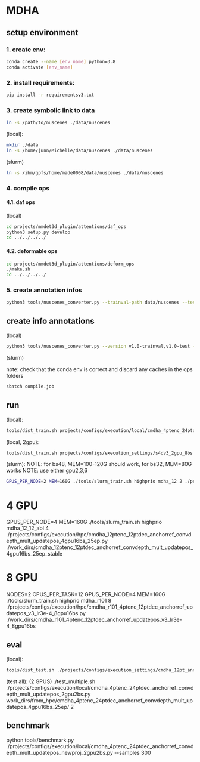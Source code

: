 # MDHA

## setup environment

### 1. create env:
```bash
conda create --name [env_name] python=3.8
conda activate [env_name]
```

### 2. install requirements:

```bash
pip install -r requirementsv3.txt
```

### 3. create symbolic link to data

```bash
ln -s /path/to/nuscenes ./data/nuscenes
```

(local):
```bash
mkdir ./data
ln -s /home/junn/Michelle/data/nuscenes ./data/nuscenes
```

(slurm)
```bash
ln -s /ibm/gpfs/home/made0008/data/nuscenes ./data/nuscenes
```

### 4. compile ops

#### 4.1. daf ops
(local)
```bash
cd projects/mmdet3d_plugin/attentions/daf_ops
python3 setup.py develop
cd ../../../../
```

#### 4.2. deformable ops
```bash
cd projects/mmdet3d_plugin/attentions/deform_ops
./make.sh
cd ../../../../
```

### 5. create annotation infos
```bash
python3 tools/nuscenes_converter.py --trainval-path data/nuscenes --test-path data/nuscenes/test --info_out_path data/nuscenes/anno --version v1.0-trainval,v1.0-test
```


## create info annotations
(local)
```bash
python3 tools/nuscenes_converter.py --version v1.0-trainval,v1.0-test --trainval-path data/nuscenes --test-path data/nuscenes/test --info_out_path ./data/nuscenes/anno
```

(slurm)

note: check that the conda env is correct and discard any caches in the ops folders
```bash
sbatch compile.job
```

## run
(local):
```bash
tools/dist_train.sh projects/configs/execution/local/cmdha_4ptenc_24ptdec_anchorref_convdepth_mult_updatepos_newproj_bind_1gpu2bs_25ep.py 1 --work-dir work_dirs/cmdha_4ptenc_24ptdec_anchorref_convdepth_mult_updatepos_newproj_bind_1gpu2bs_25ep
```

(local, 2gpu):
```bash
tools/dist_train.sh projects/configs/execution_settings/s4dv3_2gpu_8bs.py 2 --work-dir work_dirs/test
```

(slurm):
NOTE: for bs48, MEM=100-120G should work, for bs32, MEM=80G works
NOTE: use either gpu2,3,6
```bash
GPUS_PER_NODE=2 MEM=160G ./tools/slurm_train.sh highprio mdha_12 2 ./projects/configs/execution/cmdha_12pt_nopos3d_4gpu16bs.py ./work_dirs/cmdha_12pt_nopos3d_4gpu16bs
```

# 4 GPU
GPUS_PER_NODE=4 MEM=160G ./tools/slurm_train.sh highprio mdha_12_12_abl 4 ./projects/configs/execution/hpc/cmdha_12ptenc_12ptdec_anchorref_convdepth_mult_updatepos_4gpu16bs_25ep.py ./work_dirs/cmdha_12ptenc_12ptdec_anchorref_convdepth_mult_updatepos_4gpu16bs_25ep_stable

# 8 GPU
NODES=2 CPUS_PER_TASK=12 GPUS_PER_NODE=4 MEM=160G ./tools/slurm_train.sh highprio mdha_r101 8 ./projects/configs/execution/hpc/cmdha_r101_4ptenc_12ptdec_anchorref_updatepos_v3_lr3e-4_8gpu16bs.py ./work_dirs/cmdha_r101_4ptenc_12ptdec_anchorref_updatepos_v3_lr3e-4_8gpu16bs

## eval
(local):
```bash
tools/dist_test.sh ./projects/configs/execution_settings/cmdha_12pt_anchorref_convdepth_mult_updatepos_1gpu2bs.py work_dirs/from_hpc/cmdha_12pt_anchorref_convdepth_mult_updatepos_4gpu16bs/iter_165252.pth 1 --eval bbox
```

(test all):
(2 GPUS)
./test_multiple.sh ./projects/configs/execution/local/cmdha_4ptenc_24ptdec_anchorref_convdepth_mult_updatepos_2gpu2bs.py work_dirs/from_hpc/cmdha_4ptenc_24ptdec_anchorref_convdepth_mult_updatepos_4gpu16bs_25ep/ 2

## benchmark
python tools/benchmark.py ./projects/configs/execution/local/cmdha_4ptenc_24ptdec_anchorref_convdepth_mult_updatepos_newproj_2gpu2bs.py --samples 300